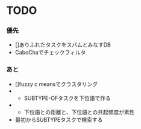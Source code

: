 TODO
===

### 優先
- []ありふれたタスクをスパムとみなすDB
- CaboChaでチェックフィルタ


### あと

- []fuzzy c meansでクラスタリング
- - SUBTYPE-OFタスクを下位語で作る
- - 下位語との距離と、下位語との共起頻度が素性
- 最初からSUBTYPEタスクで検索する
